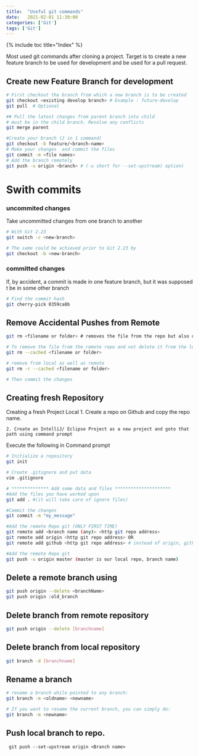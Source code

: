```yaml
---
title:  "Useful git commands"
date:   2021-02-01 11:30:00
categories: ['Git']
tags: ['Git']
---
```


{% include toc title="Index" %}

Most used git commands after cloning a project. Target is to create a new feature branch to be used for development and be used for a  pull request.

## Create new Feature Branch for development
```sh
# First checkout the branch from which a new branch is to be created
git checkout <existing develop branch> # Example : future-develop
git pull  # Optional

## Pull the latest changes from parent branch into child
# must be in the child branch. Resolve any conflicts
git merge parent

#Create your branch (2 in 1 command)
git checkout -b feature/<branch-name>
# Make your changes  and commit the files
git commit -m <file names>
# Add the branch remotely
git push -u origin <branch> # (-u short for --set-upstream) option)
```
# Swith commits

### uncommited changes 

Take uncommitted changes from one branch to another
```sh
# With Git 2.23
git switch -c <new-branch>

# The same could be achieved prior to Git 2.23 by
git checkout -b <new-branch>
```

### committed changes

If, by accident, a commit is made in one feature branch, but it was supposed t be in some other branch

```sh
# Find the commit hash
git cherry-pick 0359ca8b 
```
## Remove Accidental Pushes from Remote
```bash
git rm <filename or folder> # removes the file from the repo but also deletes it from the local file system.

# To remove the file from the remote repo and not delete it from the local file system use:
git rm --cached <filename or folder>

# remove from local as well as remote
git rm -r --cached <filename or folder>

# Then commit the changes
```

## Creating fresh Repository

Creating a fresh Project Local
	1. Create a repo on Github and copy the repo name.

	2. Create an IntelliJ/ Eclipse Project as a new project and goto that path using command prompt

Execute the following in Command prompt

```sh
# Initialize a repository
git init

# Create .gitignore and put data
vim .gitignore

# ************** Add some data and files *********************
#Add the files you have worked upon
git add . #(it will take care of ignore files)

#Commit the changes
git commit -m "my_message"

#Add the remote Repo git (ONLY FIRST TIME)
git remote add <branch name (any)> <http git repo address>
git remote add origin <http git repo address> OR
git remote add github <http git repo address> # instead of origin, github is the remote branch

#Add the remote Repo git
git push -u origin master (master is our local repo, branch name)
```

## Delete a remote branch using
```sh
git push origin --delete <branchName>
git push origin :old_branch
```

## Delete branch from remote repository
```sh
git push origin --delete [branchname]
```

## Delete branch from local repository
```sh
git branch -d [branchname]
```

## Rename a branch
```sh
# rename a branch while pointed to any branch:
git branch -m <oldname> <newname>

# If you want to rename the current branch, you can simply do:
git branch -m <newname>
```

## Push local branch to repo.
```
 git push --set-upstream origin <Branch name>
 ```